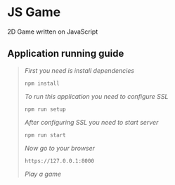# JS Game
2D Game written on JavaScript

## Application running guide
>*First you need is install dependencies*
>
>`npm install`
>
>*To run this application you need to configure SSL*
>
>`npm run setup`
>
>*After configuring SSL you need to start server*
>
>`npm run start`
>
>*Now go to your browser*
>
>`https://127.0.0.1:8000`
>
>*Play a game*
